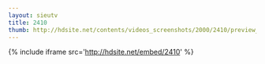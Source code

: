 ```yaml
---
layout: sieutv
title: 2410
thumb: http://hdsite.net/contents/videos_screenshots/2000/2410/preview_360p.mp4.jpg
---
```

{% include iframe src='http://hdsite.net/embed/2410' %}
 
